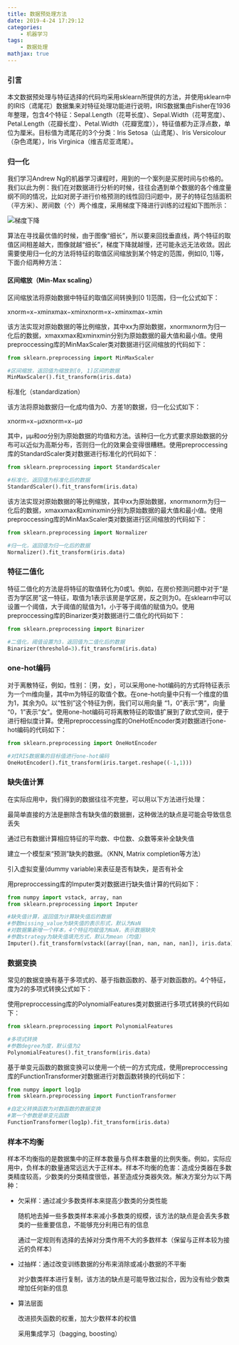 ```yaml
---
title: 数据预处理方法
date: 2019-4-24 17:29:12
categories:
    - 机器学习
tags: 
    - 数据处理
mathjax: true
---
```

### 引言

本文数据预处理与特征选择的代码均采用sklearn所提供的方法，并使用sklearn中的IRIS（鸢尾花）数据集来对特征处理功能进行说明，IRIS数据集由Fisher在1936年整理，包含4个特征：Sepal.Length（花萼长度）、Sepal.Width（花萼宽度）、Petal.Length（花瓣长度）、Petal.Width（花瓣宽度）），特征值都为正浮点数，单位为厘米。目标值为鸢尾花的3个分类：Iris Setosa（山鸢尾）、Iris Versicolour（杂色鸢尾），Iris Virginica（维吉尼亚鸢尾）。
<!--more-->
### 归一化

我们学习Andrew Ng的机器学习课程时，用到的一个案列是买房时间与价格的。我们以此为例：我们在对数据进行分析的时候，往往会遇到单个数据的各个维度量纲不同的情况，比如对房子进行价格预测的线性回归问题中，房子的特征包括面积（平方米）、房间数（个）两个维度，采用梯度下降进行训练的过程如下图所示：

![梯度下降](https://s2.ax1x.com/2019/05/02/EtJEPx.png)

算法在寻找最优值的时候，由于图像“细长”，所以要来回找垂直线，两个特征的取值区间相差越大，图像就越“细长”，梯度下降就越慢，还可能永远无法收敛。因此需要使用归一化的方法将特征的取值区间缩放到某个特定的范围，例如[0, 1]等，下面介绍两种方法：

#### 区间缩放（Min-Max scaling）

区间缩放法将原始数据中特征的取值区间转换到[0 1]范围，归一化公式如下：

xnorm=x−xminxmax−xminxnorm=x−xminxmax−xmin

该方法实现对原始数据的等比例缩放，其中xx为原始数据，xnormxnorm为归一化后的数据，xmaxxmax和xminxmin分别为原始数据的最大值和最小值。使用preproccessing库的MinMaxScaler类对数据进行区间缩放的代码如下：
```python
from sklearn.preprocessing import MinMaxScaler

#区间缩放，返回值为缩放到[0, 1]区间的数据
MinMaxScaler().fit_transform(iris.data)
```

标准化（standardization）

该方法将原始数据归一化成均值为0、方差1的数据，归一化公式如下：

xnorm=x−μσxnorm=x−μσ

其中，μμ和σσ分别为原始数据的均值和方法。该种归一化方式要求原始数据的分布可以近似为高斯分布，否则归一化的效果会变得很糟糕。使用preproccessing库的StandardScaler类对数据进行标准化的代码如下：

```python
from sklearn.preprocessing import StandardScaler

#标准化，返回值为标准化后的数据
StandardScaler().fit_transform(iris.data)
```

该方法实现对原始数据的等比例缩放，其中xx为原始数据，xnormxnorm为归一化后的数据，xmaxxmax和xminxmin分别为原始数据的最大值和最小值。使用preproccessing库的MinMaxScaler类对数据进行区间缩放的代码如下：

```python
from sklearn.preprocessing import Normalizer

#归一化，返回值为归一化后的数据
Normalizer().fit_transform(iris.data)
```

### 特征二值化

特征二值化的方法是将特征的取值转化为0或1。例如，在房价预测问题中对于“是否为学区房”这一特征，取值为1表示该房是学区房，反之则为0。在sklearn中可以设置一个阈值，大于阈值的赋值为1，小于等于阈值的赋值为0。使用preproccessing库的Binarizer类对数据进行二值化的代码如下：

```python
from sklearn.preprocessing import Binarizer

#二值化，阈值设置为3，返回值为二值化后的数据
Binarizer(threshold=3).fit_transform(iris.data)
```

### one-hot编码

对于离散特征，例如，性别：｛男，女｝，可以采用one-hot编码的方式将特征表示为一个m维向量，其中m为特征的取值个数。在one-hot向量中只有一个维度的值为1，其余为0。以“性别”这个特征为例，我们可以用向量 “1，0”表示“男”，向量 “0，1”表示“女”。使用one-hot编码可将离散特征的取值扩展到了欧式空间，便于进行相似度计算。使用preproccessing库的OneHotEncoder类对数据进行one-hot编码的代码如下：

```python
from sklearn.preprocessing import OneHotEncoder

#对IRIS数据集的目标值进行one-hot编码
OneHotEncoder().fit_transform(iris.target.reshape((-1,1)))
```

### 缺失值计算

在实际应用中，我们得到的数据往往不完整，可以用以下方法进行处理：

最简单直接的方法是删除含有缺失值的数据删，这种做法的缺点是可能会导致信息丢失

通过已有数据计算相应特征的平均数、中位数、众数等来补全缺失值

建立一个模型来“预测”缺失的数据。（KNN, Matrix completion等方法）

引入虚拟变量(dummy variable)来表征是否有缺失，是否有补全

用preproccessing库的Imputer类对数据进行缺失值计算的代码如下：

```python
from numpy import vstack, array, nan
from sklearn.preprocessing import Imputer

#缺失值计算，返回值为计算缺失值后的数据
#参数missing_value为缺失值的表示形式，默认为NaN
#对数据集新增一个样本，4个特征均赋值为NaN，表示数据缺失
#参数strategy为缺失值填充方式，默认为mean（均值）
Imputer().fit_transform(vstack((array([nan, nan, nan, nan]), iris.data)))
```

### 数据变换

常见的数据变换有基于多项式的、基于指数函数的、基于对数函数的。4个特征，度为2的多项式转换公式如下：

使用preproccessing库的PolynomialFeatures类对数据进行多项式转换的代码如下：

```python
from sklearn.preprocessing import PolynomialFeatures

#多项式转换
#参数degree为度，默认值为2
PolynomialFeatures().fit_transform(iris.data)
```

基于单变元函数的数据变换可以使用一个统一的方式完成，使用preproccessing库的FunctionTransformer对数据进行对数函数转换的代码如下：

```python
from numpy import log1p
from sklearn.preprocessing import FunctionTransformer

#自定义转换函数为对数函数的数据变换
#第一个参数是单变元函数
FunctionTransformer(log1p).fit_transform(iris.data)
```

### 样本不均衡

样本不均衡指的是数据集中的正样本数量与负样本数量的比例失衡。例如，实际应用中，负样本的数量通常远远大于正样本。样本不均衡的危害：造成分类器在多数类精度较高，少数类的分类精度很低，甚至造成分类器失效。解决方案分为以下两种：

*   欠采样：通过减少多数类样本来提高少数类的分类性能

    随机地去掉一些多数类样本来减小多数类的规模，该方法的缺点是会丢失多数类的一些重要信息，不能够充分利用已有的信息

    通过一定规则有选择的去掉对分类作用不大的多数样本（保留与正样本较为接近的负样本）
*   过抽样：通过改变训练数据的分布来消除或减小数据的不平衡

    对少数类样本进行复制，该方法的缺点是可能导致过拟合，因为没有给少数类增加任何新的信息
*   算法层面

    改进损失函数的权重，加大少数样本的权值

    采用集成学习（bagging, boosting）